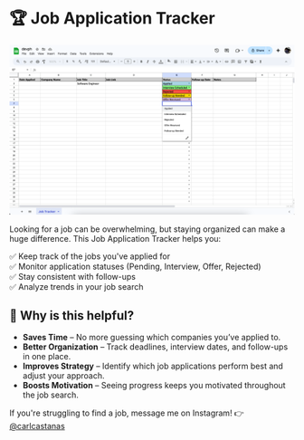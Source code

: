 # 🏆 Job Application Tracker  

![Job Application Tracker](1.png)  

Looking for a job can be overwhelming, but staying organized can make a huge difference. This Job Application Tracker helps you:  

✅ Keep track of the jobs you've applied for  
✅ Monitor application statuses (Pending, Interview, Offer, Rejected)  
✅ Stay consistent with follow-ups  
✅ Analyze trends in your job search  

## 📌 Why is this helpful?  

- **Saves Time** – No more guessing which companies you’ve applied to.  
- **Better Organization** – Track deadlines, interview dates, and follow-ups in one place.  
- **Improves Strategy** – Identify which job applications perform best and adjust your approach.  
- **Boosts Motivation** – Seeing progress keeps you motivated throughout the job search.  

If you're struggling to find a job, message me on Instagram! 👉 [@carlcastanas](https://www.instagram.com/carlcastanas/)  
